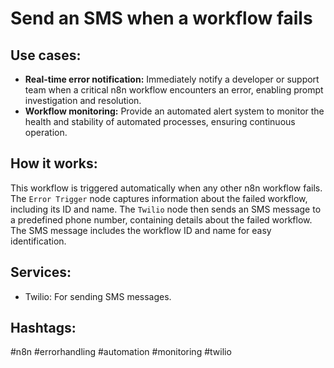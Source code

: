 # Send an SMS when a workflow fails

## Use cases:

*   **Real-time error notification:** Immediately notify a developer or support team when a critical n8n workflow encounters an error, enabling prompt investigation and resolution.
*   **Workflow monitoring:** Provide an automated alert system to monitor the health and stability of automated processes, ensuring continuous operation.

## How it works:

This workflow is triggered automatically when any other n8n workflow fails.  The `Error Trigger` node captures information about the failed workflow, including its ID and name. The `Twilio` node then sends an SMS message to a predefined phone number, containing details about the failed workflow.  The SMS message includes the workflow ID and name for easy identification.

## Services:

*   Twilio: For sending SMS messages.

## Hashtags:

#n8n #errorhandling #automation #monitoring #twilio
